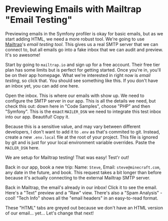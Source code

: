 # Previewing Emails with Mailtrap "Email Testing"

Previewing emails in the Symfony profiler is okay for basic emails, but as we start
adding HTML, we need a more robust tool. We're going to use
[Mailtrap](https://mailtrap.io/)'s *email testing tool*. This gives us a real SMTP
server that we can connect to, but all emails go into a fake inbox that we can audit
and preview. It's so awesome!

Start by going to `mailtrap.io` and sign up for a free account. Their free tier plan
has some limits but is perfect for getting started. Once you're in, you'll
be on their app homepage. What we're interested in right now is *email testing*,
so click that. You should see something like this. If you don't have an inbox yet,
you can add one here.

Open the inbox. This is where our emails with show up. We need to configure the
SMTP server in our app. This is all the details we need, but check this out: down here
in "Code Samples", choose "PHP" and then "Symfony". This is the exact `MAILER_DSN`
we need to integrate this test inbox into our app. Beautiful! Copy it.

Because this is a sensitive value, and may vary between different developers, I don't
want to add it to `.env` as that's commited to git. Instead, create a new `.env.local`
file at the root of your project. This file is ignored by git and is just for your
local environment variable overrides. Paste the `MAILER_DSN` here.

We are setup for Mailtrap testing! That was easy! Test'r out!

Back in our app, book a new trip: Name: `Steve`, Email: `steve@minecraft.com`, any
date in the future, and book. This request takes a bit longer than before because
it's actually connecting to the external Mailtrap SMTP server.

Back in Mailtrap, the email's already in our inbox! Click it to see the email. Here's
a "Text" preview and a "Raw" view. There's also a "Spam Analysis" - cool! "Tech Info"
shows all the "email headers" in an easy-to-read format.

These "HTML" tabs are greyed out because we don't have an HTML version of our email...
yet... Let's change that next!
